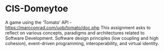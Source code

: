 # CIS-Domeytoe
A game using the ‘Tomato’ API - https://marcconrad.com/uob/tomato/doc.php This assignment asks to reflect on various concepts, paradigms and architectures related to Software Development. Software design principles (low coupling and high cohesion), event-driven programming, interoperability, and virtual identity.
